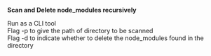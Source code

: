 **Scan and Delete node_modules recursively**

Run as a CLI tool <br/>
Flag -p to give the path of directory to be scanned <br/>
Flag -d to indicate whether to delete the node_modules found in the directory <br/>
